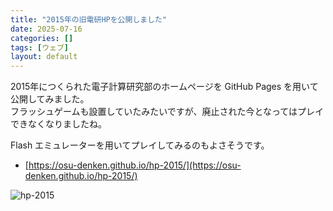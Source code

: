 ```yaml
---
title: "2015年の旧電研HPを公開しました"
date: 2025-07-16
categories: []
tags: [ウェブ]
layout: default
---
```


2015年につくられた電子計算研究部のホームページを GitHub Pages を用いて公開してみました。<br />
フラッシュゲームも設置していたみたいですが、廃止された今となってはプレイできなくなりましたね。

Flash エミュレーターを用いてプレイしてみるのもよさそうです。

- [https://osu-denken.github.io/hp-2015/](https://osu-denken.github.io/hp-2015/)

![hp-2015](https://osu-denken.github.io/blog/images/2025-07-16-hp-2015.png)
